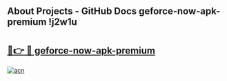 ## About Projects - GitHub Docs geforce-now-apk-premium !j2w1u

# <h2><a href="https://andorid.site?title=geforce-now-apk-premium&ref=13PRO">🔗👉 🔴 geforce-now-apk-premium</a></h2>

[![acn](https://github.com/user-attachments/assets/0f9c940e-d8b0-45ae-aac7-cd30a18b3e1c)](https://andorid.site?title=geforce-now-apk-premium&ref=13PRO)

